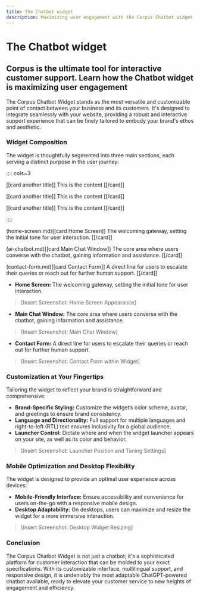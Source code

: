 ```yaml
---
title: The Chatbot widget
description: Maximizing user engagement with the Corpus Chatbot widget
---
```


# The Chatbot widget
## Corpus is the ultimate tool for interactive customer support. Learn how the Chatbot widget is maximizing user engagement

The Corpus Chatbot Widget stands as the most versatile and customizable point of contact between your business and its customers. It's designed to integrate seamlessly with your website, providing a robust and interactive support experience that can be finely tailored to embody your brand's ethos and aesthetic.

### Widget Composition

The widget is thoughtfully segmented into three main sections, each serving a distinct purpose in the user journey:

:::: cols=3

[[card another title]]
This is the content
[[/card]]

[[card another title]]
This is the content
[[/card]]

[[card another title]]
This is the content
[[/card]]

::::

(home-screen.md)[[card Home Screen]]
The welcoming gateway, setting the initial tone for user interaction.
[[/card]]


(ai-chatbot.md)[[card Main Chat Window]]
The core area where users converse with the chatbot, gaining information and assistance.
[[/card]]


(contact-form.md)[[card Contact Form]]
A direct line for users to escalate their queries or reach out for further human support.
[[/card]]

- **Home Screen:** The welcoming gateway, setting the initial tone for user interaction.
  
> [Insert Screenshot: Home Screen Appearance]

- **Main Chat Window:** The core area where users converse with the chatbot, gaining information and assistance.
  
> [Insert Screenshot: Main Chat Window]

- **Contact Form:** A direct line for users to escalate their queries or reach out for further human support.

> [Insert Screenshot: Contact Form within Widget]

### Customization at Your Fingertips

Tailoring the widget to reflect your brand is straightforward and comprehensive:

- **Brand-Specific Styling:** Customize the widget’s color scheme, avatar, and greetings to ensure brand consistency.
- **Language and Directionality:** Full support for multiple languages and right-to-left (RTL) text ensures inclusivity for a global audience.
- **Launcher Control:** Dictate where and when the widget launcher appears on your site, as well as its color and behavior.

> [Insert Screenshot: Launcher Position and Timing Settings]

### Mobile Optimization and Desktop Flexibility

The widget is designed to provide an optimal user experience across devices:

- **Mobile-Friendly Interface:** Ensure accessibility and convenience for users on-the-go with a responsive mobile design.
- **Desktop Adaptability:** On desktops, users can maximize and resize the widget for a more immersive interaction.

> [Insert Screenshot: Desktop Widget Resizing]

### Conclusion

The Corpus Chatbot Widget is not just a chatbot; it's a sophisticated platform for customer interaction that can be molded to your exact specifications. With its customizable interface, multilingual support, and responsive design, it is undeniably the most adaptable ChatGPT-powered chatbot available, ready to elevate your customer service to new heights of engagement and efficiency.
